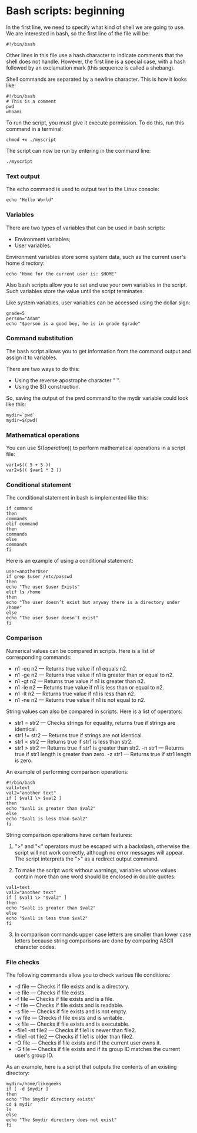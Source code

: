 # Bash scripts: beginning

In the first line, we need to specify what kind of shell we are going to use. We are interested in bash, so the first line of the file will be:
```shell
#!/bin/bash
```

Other lines in this file use a hash character to indicate comments that the shell does not handle. However, the first line is a special case, with a hash followed by an exclamation mark (this sequence is called a shebang).

Shell commands are separated by a newline character. This is how it looks like:
```shell
#!/bin/bash
# This is a comment
pwd
whoami
```

To run the script, you must give it execute permission. To do this, run this command in a terminal:

```shell
chmod +x ./myscript
```

The script can now be run by entering in the command line:
```shell
./myscript
```

### Text output

The echo command is used to output text to the Linux console:
```shell
echo "Hello World"
```

### Variables

There are two types of variables that can be used in bash scripts:
- Environment variables;
- User variables.

Environment variables store some system data, such as the current user's home directory:
```shell
echo "Home for the current user is: $HOME"
```

Also bash scripts allow you to set and use your own variables in the script. Such variables store the value until the script terminates.

Like system variables, user variables can be accessed using the dollar sign:

```shell
grade=5
person="Adam"
echo "$person is a good boy, he is in grade $grade"
```

### Command substitution

The bash script allows you to get information from the command output and assign it to variables.

There are two ways to do this:

- Using the reverse apostrophe character "`".
- Using the $() construction.

So, saving the output of the pwd command to the mydir variable could look like this:
```shell
mydir=`pwd`
mydir=$(pwd)
```

### Mathematical operations

You can use $((*operation*)) to perform mathematical operations in a script file:
```shell
var1=$(( 5 + 5 ))
var2=$(( $var1 * 2 ))
```

### Conditional statement

The conditional statement in bash is implemented like this:
```shell
if command
then
commands
elif command
then
commands
else
commands
fi
```

Here is an example of using a conditional statement:
```shell
user=anotherUser
if grep $user /etc/passwd
then
echo "The user $user Exists"
elif ls /home
then
echo "The user doesn’t exist but anyway there is a directory under /home"
else
echo "The user $user doesn’t exist"
fi
```

### Comparison

Numerical values can be compared in scripts. Here is a list of corresponding commands:
- n1 -eq n2 — Returns true value if n1 equals n2.
- n1 -ge n2 — Returns true value if n1 is greater than or equal to n2.
- n1 -gt n2 — Returns true value if n1 is greater than n2.
- n1 -le n2 — Returns true value if n1 is less than or equal to n2.
- n1 -lt n2 — Returns true value if n1 is less than n2.
- n1 -ne n2 — Returns true value if n1 is not equal to n2.

String values can also be compared in scripts. Here is a list of operators:
- str1 = str2 — Checks strings for equality, returns true if strings are identical.
- str1 != str2 — Returns true if strings are not identical.
- str1 < str2 — Returns true if str1 is less than str2.
- str1 > str2 — Returns true if str1 is greater than str2.
  -n str1 — Returns true if str1 length is greater than zero.
  -z str1 — Returns true if str1 length is zero.

An example of performing comparison operations:
```shell
#!/bin/bash
val1=text
val2="another text"
if [ $val1 \> $val2 ]
then
echo "$val1 is greater than $val2"
else
echo "$val1 is less than $val2"
fi
```

String comparison operations have certain features:

1. ">" and "<" operators must be escaped with a backslash, otherwise the script will not work correctly, although no error messages will appear. The script interprets the ">" as a redirect output command.

2. To make the script work without warnings, variables whose values contain more than one word should be enclosed in double quotes:
```shell
val1=text
val2="another text"
if [ $val1 \> "$val2" ]
then
echo "$val1 is greater than $val2"
else
echo "$val1 is less than $val2"
fi
```

3. In comparison commands upper case letters are smaller than lower case letters because string comparisons are done by comparing ASCII character codes.

### File checks

The following commands allow you to check various file conditions:
- -d file — Checks if file exists and is a directory.
- -e file — Checks if file exists.
- -f file — Checks if file exists and is a file.
- -r file — Checks if file exists and is readable.
- -s file — Checks if file exists and is not empty.
- -w file — Checks if file exists and is writable.
- -x file — Checks if file exists and is executable.
- -file1 -nt file2 — Checks if file1 is newer than file2.
- -file1 -ot file2 — Checks if file1 is older than file2.
- -O file — Checks if file exists and if the current user owns it.
- -G file — Checks if file exists and if its group ID matches the current user's group ID.

As an example, here is a script that outputs the contents of an existing directory:
```shell
mydir=/home/likegeeks
if [ -d $mydir ]
then
echo "The $mydir directory exists"
cd $ mydir
ls
else
echo "The $mydir directory does not exist"
fi
```
